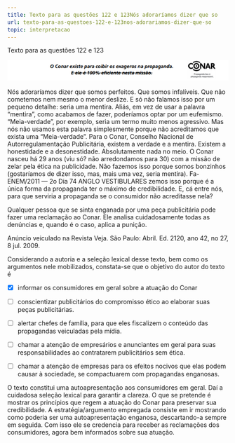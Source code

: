 ```yaml
---
title: Texto para as questões 122 e 123Nós adoraríamos dizer que so
url: texto-para-as-questoes-122-e-123nos-adorariamos-dizer-que-so
topic: interpretacao
---
```



Texto para as questões 122 e 123

![](16e15ec5-22d7-5bdb-5020-29af8445c55c.png)

Nós adoraríamos dizer que somos perfeitos. Que somos infalíveis. Que não cometemos nem mesmo o menor deslize. E só não falamos isso por um pequeno detalhe: seria uma mentira. Aliás, em vez de usar a palavra “mentira”, como acabamos de fazer, poderíamos optar por um eufemismo. “Meia-verdade”, por exemplo, seria um termo muito menos agressivo. Mas nós não usamos esta palavra simplesmente porque não acreditamos que exista uma “Meia-verdade”. Para o Conar, Conselho Nacional de Autorregulamentação Publicitária, existem a verdade e a mentira. Existem a honestidade e a desonestidade. Absolutamente nada no meio. O Conar nasceu há 29 anos (viu só? não arredondamos para 30) com a missão de zelar pela ética na publicidade. Não fazemos isso porque somos bonzinhos (gostaríamos de dizer isso, mas, mais uma vez, seria mentira). Fa- ENEM/2011 — 2o Dia 74 ANGLO VESTIBULARES zemos isso porque é a única forma da propaganda ter o máximo de credibilidade. E, cá entre nós, para que serviria a propaganda se o consumidor não acreditasse nela?

Qualquer pessoa que se sinta enganada por uma peça publicitária pode fazer uma reclamação ao Conar. Ele analisa cuidadosamente todas as denúncias e, quando é o caso, aplica a punição.

Anúncio veiculado na Revista Veja. São Paulo: Abril. Ed. 2120, ano 42, no 27, 8 jul. 2009.

Considerando a autoria e a seleção lexical desse texto, bem como os argumentos nele mobilizados, constata-se que o objetivo do autor do texto é



- [x] informar os consumidores em geral sobre a atuação do Conar
- [ ] conscientizar publicitários do compromisso ético ao elaborar suas peças publicitárias.
- [ ] alertar chefes de família, para que eles fiscalizem o conteúdo das propagandas veiculadas pela mídia.
- [ ] chamar a atenção de empresários e anunciantes em geral para suas responsabilidades ao contratarem publicitários sem ética.
- [ ] chamar a atenção de empresas para os efeitos nocivos que elas podem causar à sociedade, se compactuarem com propagandas enganosas.


O texto constitui uma autoapresentação aos consumidores em geral. Daí a cuidadosa seleção lexical para garantir a clareza. O que se pretende é mostrar os princípios que regem a atuação do Conar para preservar sua credibilidade. A estratégia/argumento empregada consiste em ir mostrando como poderia ser uma autoapresentação enganosa, descartando-a sempre em seguida. Com isso ele se credencia para receber as reclamações dos consumidores, agora bem informados sobre sua atuação.
